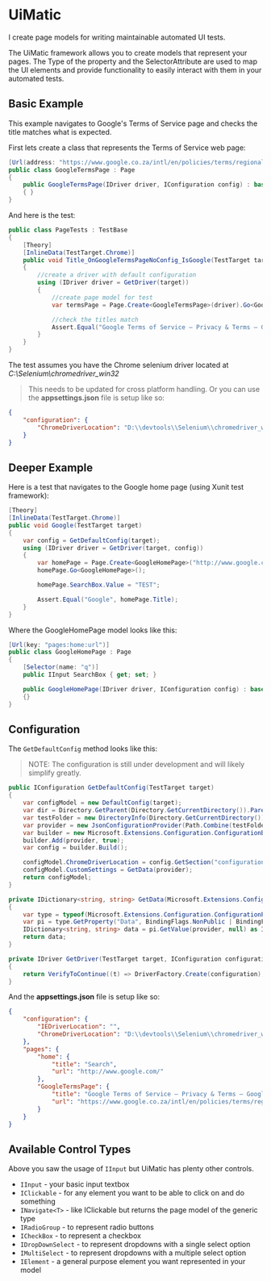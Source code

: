 # UiMatic
I create page models for writing maintainable automated UI tests.

The UiMatic framework allows you to create models that represent your pages. The Type of the property and the SelectorAttribute are used to map the UI elements and provide functionality to easily interact with them in your automated tests.

## Basic Example

This example navigates to Google's Terms of Service page and checks the title matches what is expected.

First lets create a class that represents the Terms of Service web page:

```csharp
[Url(address: "https://www.google.co.za/intl/en/policies/terms/regional.html")]
public class GoogleTermsPage : Page
{
    public GoogleTermsPage(IDriver driver, IConfiguration config) : base(driver, config)
    { }
}
```

And here is the test:

```csharp
public class PageTests : TestBase
{
    [Theory]
    [InlineData(TestTarget.Chrome)]
    public void Title_OnGoogleTermsPageNoConfig_IsGoogle(TestTarget target)
    {
        //create a driver with default configuration
        using (IDriver driver = GetDriver(target))
        {
            //create page model for test
            var termsPage = Page.Create<GoogleTermsPage>(driver).Go<GoogleTermsPage>();

            //check the titles match
            Assert.Equal("Google Terms of Service – Privacy & Terms – Google", termsPage.Title);
        }
    }
}
```

The test assumes you have the Chrome selenium driver located at *C:\Selenium\chromedriver_win32*
> This needs to be updated for cross platform handling. 
Or you can use the **appsettings.json** file is setup like so:

```json
{
    "configuration": {
        "ChromeDriverLocation": "D:\\devtools\\Selenium\\chromedriver_win32"
    }
}
```

## Deeper Example
Here is a test that navigates to the Google home page (using Xunit test framework):

```csharp
[Theory]
[InlineData(TestTarget.Chrome)]
public void Google(TestTarget target)
{
    var config = GetDefaultConfig(target);
    using (IDriver driver = GetDriver(target, config))
    {
        var homePage = Page.Create<GoogleHomePage>("http://www.google.com/", driver, config);
        homePage.Go<GoogleHomePage>();

        homePage.SearchBox.Value = "TEST";

        Assert.Equal("Google", homePage.Title);
    }
}
```
    
Where the GoogleHomePage model looks like this:

```csharp
[Url(key: "pages:home:url")]
public class GoogleHomePage : Page
{
    [Selector(name: "q")]
    public IInput SearchBox { get; set; }

    public GoogleHomePage(IDriver driver, IConfiguration config) : base(driver, config)
    {}
}
```

## Configuration
The `GetDefaultConfig` method looks like this:

> NOTE: The configuration is still under development and will likely simplify greatly.

```csharp
public IConfiguration GetDefaultConfig(TestTarget target)
{
    var configModel = new DefaultConfig(target);
    var dir = Directory.GetParent(Directory.GetCurrentDirectory()).Parent.FullName;
    var testFolder = new DirectoryInfo(Directory.GetCurrentDirectory()).FullName;
    var provider = new JsonConfigurationProvider(Path.Combine(testFolder, "appsettings.json"));
    var builder = new Microsoft.Extensions.Configuration.ConfigurationBuilder();
    builder.Add(provider, true);
    var config = builder.Build();

    configModel.ChromeDriverLocation = config.GetSection("configuration")["ChromeDriverLocation"];
    configModel.CustomSettings = GetData(provider);
    return configModel;
}

private IDictionary<string, string> GetData(Microsoft.Extensions.Configuration.ConfigurationProvider provider)
{
    var type = typeof(Microsoft.Extensions.Configuration.ConfigurationProvider);
    var pi = type.GetProperty("Data", BindingFlags.NonPublic | BindingFlags.Public | BindingFlags.Instance | BindingFlags.Static);
    IDictionary<string, string> data = pi.GetValue(provider, null) as IDictionary<string, string>;
    return data;
}

private IDriver GetDriver(TestTarget target, IConfiguration configuration)
{
    return VerifyToContinue((t) => DriverFactory.Create(configuration), target).ToIDriver();
}
```
And the **appsettings.json** file is setup like so:

```json
{
    "configuration": {
        "IEDriverLocation": "",
        "ChromeDriverLocation": "D:\\devtools\\Selenium\\chromedriver_win32"
    },
    "pages": {
        "home": {
            "title": "Search",
            "url": "http://www.google.com/"
        },
        "GoogleTermsPage": {
            "title": "Google Terms of Service – Privacy & Terms – Google",
            "url": "https://www.google.co.za/intl/en/policies/terms/regional.html"
        }
    }
}
```

## Available Control Types

Above you saw the usage of `IInput` but UiMatic has plenty other controls.

* `IInput` - your basic input textbox
* `IClickable` - for any element you want to be able to click on and do something
* `INavigate<T>` - like IClickable but returns the page model of the generic type
* `IRadioGroup` - to represent radio buttons
* `ICheckBox` - to represent a checkbox
* `IDropDownSelect` - to represent dropdowns with a single select option
* `IMultiSelect` - to represent dropdowns with a multiple select option
* `IElement` - a general purpose element you want represented in your model